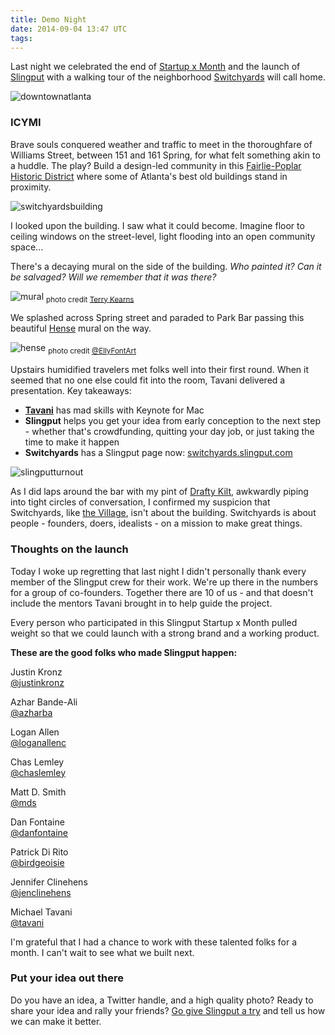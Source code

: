 ```yaml
---
title: Demo Night
date: 2014-09-04 13:47 UTC
tags:
---
```


Last night we celebrated the end of [Startup x Month](http://www.hypepotamus.com/community/startup-x-month-grand-finale/) and the launch of [Slingput](http://www.slingput.com/) with a walking tour of the neighborhood [Switchyards](http://www.switchyards.com/) will call home.

![downtownatlanta](/img/downtownatlanta.png)

### ICYMI

Brave souls conquered weather and traffic to meet in the thoroughfare of Williams Street, between 151 and 161 Spring, for what felt something akin to a huddle. The play? Build a design-led community in this [Fairlie-Poplar Historic District](http://en.wikipedia.org/wiki/Fairlie-Poplar,_Atlanta) where some of Atlanta's best old buildings stand in proximity.

![switchyardsbuilding](/img/switchyardsbuilding.jpg)

I looked upon the building. I saw what it could become. Imagine floor to ceiling windows on the street-level, light flooding into an open community space... 

There's a decaying mural on the side of the building. *Who painted it? Can it be salvaged? Will we remember that it was there?*

![mural](/img/mural.jpg)
<sub> photo credit <a href="https://www.flickr.com/photos/terrykearns/sets/72157646798373620/">Terry Kearns</a></sub>

We splashed across Spring street and paraded to Park Bar passing this beautiful [Hense](http://hensethename.com/) mural on the way.

![hense](/img/hense.jpg)
<sub>photo credit <a href="https://twitter.com/EllyFontArt/status/507331004735176705">@EllyFontArt</a></sub>

Upstairs humidified travelers met folks well into their first round. When it seemed that no one else could fit into the room, Tavani delivered a presentation. Key takeaways:

* **[Tavani](https://twitter.com/tavani)** has mad skills with Keynote for Mac
* **Slingput** helps you get your idea from early conception to the next step - whether that's crowdfunding, quitting your day job, or just taking the time to make it happen
* **Switchyards** has a Slingput page now: [switchyards.slingput.com](http://switchyards.slingput.com)

![slingputturnout](/img/slingputturnout.jpg)

As I did laps around the bar with my pint of [Drafty Kilt](http://www.beeradvocate.com/beer/profile/26516/71870/), awkwardly piping into tight circles of conversation, I confirmed my suspicion that Switchyards, like [the Village](http://atlantatechvillage.com/), isn't about the building. Switchyards is about people - founders, doers, idealists - on a mission to make great things.

### Thoughts on the launch

Today I woke up regretting that last night I didn't personally thank every member of the Slingput crew for their work. We're up there in the numbers for a group of co-founders. Together there are 10 of us - and that doesn't include the mentors Tavani brought in to help guide the project.

Every person who participated in this Slingput Startup x Month pulled weight so that we could launch with a strong brand and a working product.

**These are the good folks who made Slingput happen:**

Justin Kronz <br> [@justinkronz](https://twitter.com/justinkronz)

Azhar Bande-Ali <br> [@azharba](https://twitter.com/azharba)

Logan Allen <br> [@loganallenc](https://twitter.com/loganallenc)

Chas Lemley <br> [@chaslemley](https://twitter.com/chaslemley)

Matt D. Smith <br> [@mds](https://twitter.com/mds)

Dan Fontaine <br> [@danfontaine](https://twitter.com/danfontaine)

Patrick Di Rito <br> [@birdgeoisie](https://twitter.com/birdgeoisie)

Jennifer Clinehens <br> [@jenclinehens](https://twitter.com/jenclinehens)

Michael Tavani <br> [@tavani](https://twitter.com/tavani)

I'm grateful that I had a chance to work with these talented folks for a month. I can't wait to see what we built next.

### Put your idea out there

Do you have an idea, a Twitter handle, and a high quality photo? Ready to share your idea and rally your friends? [Go give Slingput a try](http://www.slingput.com/) and tell us how we can make it better.





